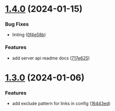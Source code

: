 # [1.4.0](https://github.com/khulnasoft/startgpt-crawler/compare/v1.3.0...v1.4.0) (2024-01-15)

### Bug Fixes

- linting ([0f4e58b](https://github.com/khulnasoft/startgpt-crawler/commit/0f4e58b400eab312e7b595d7a2472bae93055415))

### Features

- add server api readme docs ([717e625](https://github.com/khulnasoft/startgpt-crawler/commit/717e625f47257bdbd96437acb7242bcd28c233ba))

# [1.3.0](https://github.com/khulnasoft/startgpt-crawler/compare/v1.2.1...v1.3.0) (2024-01-06)

### Features

- add exclude pattern for links in config ([16443ed](https://github.com/khulnasoft/startgpt-crawler/commit/16443ed9501624de40d921b8e47e4c35f15bf6b4))
